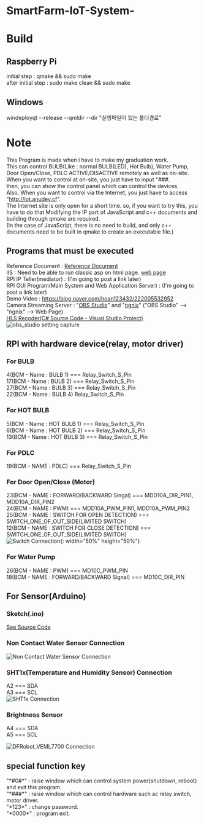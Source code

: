 # SmartFarm-IoT-System-
  
# Build  
## Raspberry Pi  
initial step : qmake && sudo make  
after initial step : sudo make clean && sudo make  
  
## Windows  
windeployqt --release --qmldir --dir "실행파일이 있는 폴더경로"
  
# Note #
This Program is made when i have to make my graduation work.  
This can control BULB(Like : normal BULB(LED), Hot Bulb), Water Pump, Door Open/Close, PDLC ACTIVE/DISACTIVE remotely as well as on-site.  
When you want to control at on-site, you just have to input "*###*.  
then, you can show the control panel which can control the devices.  
Also, When you want to control via the Internet, you just have to access "http://iot.anudev.cf".  
The Internet site is only open for a short time. so, if you want to try this, you have to do that Modifying the IP part of JavaScript and c++ documents and building through qmake are required.  
(In the case of JavaScript, there is no need to build, and only c++ documents need to be built in qmake to create an executable file.)  
## Programs that must be executed ##
Reference Document : [Reference Document](https://github.com/jangsungLee/SmartFarm-IoT-System/raw/master/required_program/%EC%8B%A4%EC%8B%9C%EA%B0%84%20%EC%B9%B4%EB%A9%94%EB%9D%BC%20%EA%B4%80%EB%A0%A8%20%EC%84%A4%EC%A0%95%EB%B2%95.docx   "Programs")  
IIS : Need to be able to run classic asp on html page. [web page](https://github.com/jangsungLee/SmartFarm-IoT-System/tree/master/required_program/Web_Page  "Web Page Download link")  
RPI IP Teller(mediator) : (I'm going to post a link later)  
RPI GUI Program(Main System and Web Application Server) : (I'm going to post a link later)  
Demo Video : https://blog.naver.com/hoan123432/222005532952  
Camera Streaming Server : "[OBS Studio](https://obsproject.com/ko/download  "OBS Studio link")" and "[ngnix](https://github.com/jangsungLee/SmartFarm-IoT-System/tree/master/required_program/nginx-rtmp  "ngnix link")" ("OBS Studio" --> "ngnix" --> Web Page)  
[HLS Recoder(C# Source Code - Visual Studio Project)](https://github.com/jangsungLee/SmartFarm-IoT-System/tree/master/required_program/Visual%20Studio%20Project/HLS_TO_MP4)   
![obs_studio setting capture](https://github.com/jangsungLee/SmartFarm-IoT-System/raw/master/QT_Project/obs_studio%20setting%20capture.PNG?raw=true)  
  
  
## RPI with hardware device(relay, motor driver) ###
### For BULB
   4(BCM - Name : BULB 1)        ===        		Relay_Switch_S_Pin  
  17(BCM - Name : BULB 2)        ===        		Relay_Switch_S_Pin  
  27(BCM - Name : BULB 3)        ===        		Relay_Switch_S_Pin  
  22(BCM - Name : BULB 4)                		    Relay_Switch_S_Pin  
  
### For HOT BULB  
   5(BCM - Name : HOT BULB 1)	   ===		        Relay_Switch_S_Pin   
   6(BCM - Name : HOT BULB 2)		 ===            Relay_Switch_S_Pin    
  13(BCM - Name : HOT BULB 3)		 ===            Relay_Switch_S_Pin    

### For PDLC
   19(BCM - NAME : PDLC)			   ===            Relay_Switch_S_Pin  

### For Door Open/Close (Motor)
   23(BCM - NAME : FORWARD/BACKWARD Singal)	      ===      MDD10A_DIR_PIN1, MDD10A_DIR_PIN2  
   24(BCM - NAME : PWM)				                    ===      MDD10A_PWM_PIN1, MDD10A_PWM_PIN2  
   25(BCM - NAME : SWITCH FOR OPEN  DETECTION)	  ===      SWITCH_ONE_OF_OUT_SIDE(LIMITED SWITCH)  
   12(BCM - NAME : SWITCH FOR CLOSE DETECTION)	  ===      SWITCH_ONE_OF_OUT_SIDE(LIMITED SWITCH)  
   ![Switch Connection](https://github.com/jangsungLee/SmartFarm-IoT-System/raw/master/QT_Project/door_sw_pin.jpg){: width="50%" height="50%"}  

### For Water Pump
   26(BCM - NAME : PWM)				                    ===     MD10C_PWM_PIN  
   18(BCM - NAME : FORWARD/BACKWARD Signal)	      ===     MD10C_DIR_PIN  
   
## For Sensor(Arduino)  
### Sketch(.ino)
[See Source Code](https://github.com/jangsungLee/SmartFarm-IoT-System/blob/master/Water_TEMPERATURE_HUMIDITY/Water_TEMPERATURE_HUMIDITY.ino)  
### Non Contact Water Sensor Connection
![Non Contact Water Sensor Connection](https://github.com/jangsungLee/SmartFarm-IoT-System/raw/master/QT_Project/FIT0212_Connection(Non-Contact%20Water-Level%20Sensor).png?raw=true)  
### SHT1x(Temperature and Humidity Sensor) Connection  
A2    ===   SDA  
A3    ===   SCL  
![SHT1x Connection](https://github.com/jangsungLee/SmartFarm-IoT-System/raw/master/QT_Project/SHT1X%20Connection.png?raw=true)  
### Brightness Sensor  
A4    ===   SDA  
A5    ===   SCL  

![DFRobot_VEML7700 Connection](https://github.com/jangsungLee/SmartFarm-IoT-System/raw/master/QT_Project/SEN0228_Arduino_Connection.png?raw=true)  



## special function key ##
"&#42;#0#&#42;" : raise window which can control system power(shutdown, reboot) and exit this program.  
"&#42;###&#42;" : raise window which can control hardware such ac relay switch, motor driver.  
"&#42;123&#42;"  : change password.  
"&#42;0000&#42;" : program exit.  
